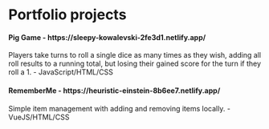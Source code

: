<h1>Portfolio projects</h1>

<h4>Pig Game - https://sleepy-kowalevski-2fe3d1.netlify.app/</h4>Players take turns to roll a single dice as many times as they wish, adding all roll results to a running total, but losing their gained score for the turn if they roll a 1. - JavaScript/HTML/CSS

<h4>RememberMe - https://heuristic-einstein-8b6ee7.netlify.app/</h4>
Simple item management with adding and removing items locally. - VueJS/HTML/CSS

